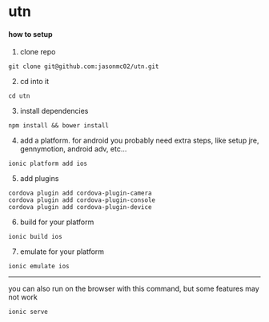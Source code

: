 # utn

#### how to setup

1) clone repo
```
git clone git@github.com:jasonmc02/utn.git
```

2) cd into it
```
cd utn
```

3) install dependencies
```
npm install && bower install
```

4) add a platform. for android you probably need extra steps, like setup jre, gennymotion, android adv, etc...
```
ionic platform add ios
```
5) add plugins

```
cordova plugin add cordova-plugin-camera
cordova plugin add cordova-plugin-console
cordova plugin add cordova-plugin-device
```

6) build for your platform
```
ionic build ios
```

7) emulate for your platform
```
ionic emulate ios
```

***


you can also run on the browser with this command, but some features may not work
```
ionic serve
```


